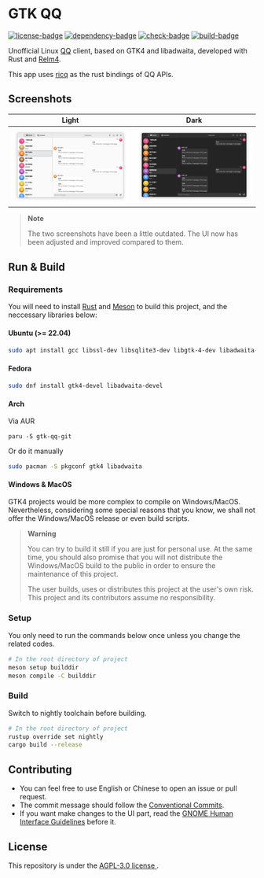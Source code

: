 # GTK QQ

[![license-badge]][license-link]
[![dependency-badge]][dependency-link]
[![check-badge]][check-link]
[![build-badge]][build-link]

[license-badge]: https://img.shields.io/badge/License-AGPL%20v3-blue.svg
[license-link]: https://www.gnu.org/licenses/agpl-3.0
[dependency-badge]: https://deps.rs/repo/github/lomirus/gtk-qq/status.svg
[dependency-link]: https://deps.rs/repo/github/lomirus/gtk-qq
[check-badge]: https://github.com/lomirus/gtk-qq/workflows/check/badge.svg
[check-link]: https://github.com/lomirus/gtk-qq/actions/workflows/check.yaml
[build-badge]: https://github.com/lomirus/gtk-qq/workflows/build/badge.svg
[build-link]: https://github.com/lomirus/gtk-qq/actions/workflows/build.yaml


Unofficial Linux [QQ](https://im.qq.com/) client, based on GTK4 and libadwaita, developed with Rust and [Relm4](https://relm4.org/).

This app uses [ricq](https://github.com/lz1998/ricq) as the rust bindings of QQ APIs.

## Screenshots

| Light                                      | Dark                                     |
| ------------------------------------------ | ---------------------------------------- |
| ![Light Mode Screenshot](./docs/light.png) | ![Dark Mode Screenshot](./docs/dark.png) |

> **Note**
> 
> The two screenshots have been a little outdated. The UI now has been adjusted and improved compared to them.

## Run & Build

### Requirements

You will need to install [Rust](https://www.rust-lang.org/tools/install) and [Meson](https://mesonbuild.com/Getting-meson.html) to build this project, and the neccessary libraries below:

#### Ubuntu (>= 22.04)

```bash
sudo apt install gcc libssl-dev libsqlite3-dev libgtk-4-dev libadwaita-1-dev
```

#### Fedora

```bash
sudo dnf install gtk4-devel libadwaita-devel
```

#### Arch

Via AUR
```
paru -S gtk-qq-git
```

Or do it manually
```bash
sudo pacman -S pkgconf gtk4 libadwaita
```

#### Windows & MacOS

GTK4 projects would be more complex to compile on Windows/MacOS. Nevertheless, considering some special reasons that you know, we shall not offer the Windows/MacOS release or even build scripts. 

> **Warning**
> 
> You can try to build it still if you are just for personal use. At the same time, you should also promise that you will not distribute the Windows/MacOS build to the public in order to ensure the maintenance of this project.
> 
> The user builds, uses or distributes this project at the user's own risk. This project and its contributors assume no responsibility.

### Setup

You only need to run the commands below once unless you change the related codes.

```bash
# In the root directory of project
meson setup builddir
meson compile -C builddir
```

### Build

Switch to nightly toolchain before building.

```bash
# In the root directory of project
rustup override set nightly
cargo build --release
```

## Contributing

- You can feel free to use English or Chinese to open an issue or pull request.
- The commit message should follow the [Conventional Commits](https://www.conventionalcommits.org/en/v1.0.0/).
- If you want make changes to the UI part, read the [GNOME Human Interface Guidelines](https://developer.gnome.org/hig/index.html) before it.

## License

This repository is under the [AGPL-3.0 license ](https://github.com/lomirus/gtk-qq/blob/main/LICENSE).
